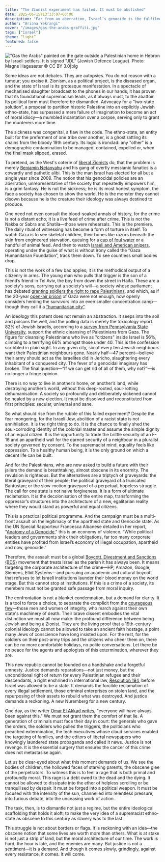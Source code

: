 ```yaml
---
title: "The Zionist experiment has failed. It must be abolished"
date: 2025-06-15T13:33:07+03:00
description: "Far from an aberration, Israel’s genocide is the fulfilment of its design.The era of two-state fantasies is over. Only a single, secular republic offers justice."
author: "Ariana Yekrangi"
cover: "/images/gas-the-arabs-graffiti.jpg"
tags: ["Israel"]
theme: “light”
featured: false
---
```


!["Gas the Arabs" painted on the gate outside a Palestinian home in Hebron by Israeli settlers. It is signed "JDL" (Jewish Defence League). Photo: Magne Hagesæter © CC BY 3.0|big](/images/gas-the-arabs-graffiti.jpg)

Some ideas are not debates. They are autopsies. You do not reason with a tumour; you excise it. Zionism, as a political project, is the diseased organ, and the state of Israel is its grotesque manifestation. In a spectacle of mechanised slaughter broadcast to the phones in our hands, it has proven that its foundational supremacism leads, as it always must, to the abattoir. Its political form must therefore be dismantled. Advocacy for a “two-state solution”, a proposal to partition historic Palestine into an explicitly Jewish ethno-state, has surpassed a mere failure of imagination to become an act of moral idiocy—a mumbled incantation over a corpse, serving only to grant the murderers more time.

The sickness was congenital, a flaw in the code. The ethno-state, an entity built for the preferment of one tribe over another, is a ghost rattling its chains from the bloody 19th century. Its logic is ironclad: any "other" is a demographic contamination to be managed, contained, expelled or, when the final mask slipped, erased.

To pretend, as the West's coterie of [liberal Zionists](https://youtu.be/4jf6tMsdlms?si=4ryVn3j7w8F4Dg9R) do, that the problem is merely [Benjamin Netanyahu](https://www.bbc.com/news/world-middle-east-18008697) and his gang of overtly messianic fanatics is a cowardly and pathetic alibi. This is the man Israel has elected for all but a single year since 2009\. The notion that his genocidal policies are an aberration, unrepresentative of the society that repeatedly empowers him, is a grim fantasy. He is not the sickness; he is its most honest symptom, the face a society has chosen to show the world. He is the monster they cannot disown because he is the creature their ideology was always destined to produce.

One need not even consult the blood-soaked annals of history, for the crime is not a distant echo; it is a live feed of crime after crime. This is not the Nakba or Sabra and Shatila—those were rehearsals. This is the premiere. The daily ritual of witnessing has become a form of torture in itself. To watch Gaza is to see skeletal children, their bones like razors beneath the skin from engineered starvation, queuing for a [cup of foul water](https://www.aljazeera.com/news/2025/7/13/children-collecting-water-among-59-palestinians-killed-by-israel-in-gaza) or a handful of animal feed. And then to watch [Israeli and American snipers](https://www.aljazeera.com/news/2025/5/27/heartbreaking-chaos-in-gaza-as-starving-palestinians-seek-us-israeli-aid), operating under the guise of what is without irony called the “Gaza Humanitarian Foundation”, track them down. To see countless small bodies drop.

This is not the work of a few bad apples; it is the methodical output of a citizenry in arms. The young man who pulls that trigger is the son of a friend’s friend in Tel Aviv, the boy from down the street in Haifa. These are a society's sons, carrying out a society’s will—a society whose parliament has debated [granting soldiers the right to rape Palestinians](https://www.cbsnews.com/news/israel-hamas-war-idf-palestinian-prisoner-alleged-rape-sde-teinman-abuse-protest/), and which, as if the 20-year [open-air prison](https://www.hrw.org/news/2022/06/14/gaza-israels-open-air-prison-15) of Gaza were not enough, now openly considers herding the survivors into an even smaller concentration camp—though they call it a [“humanitarian city”](https://www.theguardian.com/world/2025/jul/13/israel-humanitarian-city-rafah-gaza-camp-ehud-olmert).

An ideology this potent does not remain an abstraction. It seeps into the soil and poisons the well, and the polling data is merely the toxicology report. 82% of Jewish Israelis, according to a [survey from Pennsylvania State University](https://mondoweiss.net/2025/05/poll-shows-israeli-belief-that-palestinians-should-be-eradicated-is-no-longer-a-fringe-opinion/), support the ethnic cleansing of Palestinians from Gaza. The figure for cleansing Palestinians who live as "citizens" inside Israel is 56%, climbing to a terrifying 66% amongst those under 40\. This is the confession scribbled in plain sight. In any given city, six of every ten Jewish neighbours want their Palestinian neighbours gone. Nearly half—47 percent—believe their army should act as the Israelites did in Jericho, slaughtering every inhabitant of a conquered city. The fever of a genocidal imaginary has broken. The final question—“If we can get rid of all of them, why not?”—is no longer a fringe opinion.

There is no way to live in another’s home, on another’s land, while destroying another’s world, without this deep-rooted, soul-rotting dehumanisation. A society so profoundly and deliberately sickened cannot be healed by a new election. It must be dissolved and reconstituted from first principles: secular, universal and sane.

So what should rise from the rubble of this failed experiment? Despite the fear mongering, for the Israeli Jew, abolition of a racist state is not annihilation. It is the right thing to do. It is the chance to finally shed the soul-corroding identity of the colonial master and assume the simple dignity of an equal citizen. It is the opportunity to trade the brittle security of an F-16 and an apartheid wall for the earned security of a neighbour in a pluralist society governed by consent. To the supremacist mind, equality feels like oppression. To a healthy human being, it is the only ground on which a decent life can be built.

And for the Palestinians, who are now asked to build a future with their jailers the demand is breathtaking, almost obscene in its enormity. The revulsion is righteous. But the alternatives are a triptych of graveyards: the literal graveyard of their people; the political graveyard of a truncated Bantustan; or the slow-motion graveyard of a perpetual, hopeless struggle. The call for one state is not naive forgiveness. It is a form of ultimate reclamation. It is the decolonisation of the entire map, transforming the oppressor’s structures into the architecture of a new, egalitarian reality where they would stand as powerful and equal citizens.

This is a practical political programme. And the campaign must be a multi-front assault on the legitimacy of the apartheid state and Genocide state. As the UN Special Rapporteur Francesca Albanese detailed in her report, "[Anatomy of a Genocide](https://docs.un.org/en/A/HRC/59/23)," this is an economy of violence. “While political leaders and governments shirk their obligations, far too many corporate entities have profited from Israel’s economy of illegal occupation, apartheid and now, genocide.”

Therefore, the assault must be a global [Boycott, Divestment and Sanctions (BDS)](https://bdsmovement.net/) movement that treats Israel as the pariah it has always been. It means targeting the corporate architecture of the crime—HP, Amazon, Google, Siemens, Elbit Systems—and pursuing an academic and cultural boycott that refuses to let Israeli institutions launder their blood money on the world stage. But this cannot stop at institutions. If this is a crime of a society, its members must not be granted safe passage from moral inquiry.

The confrontation is not a blanket condemnation, but a demand for clarity. It is a tool to force a choice, to separate the complicit from the [courageous few](https://www.amnesty.org/en/latest/campaigns/2025/03/i-couldnt-wear-a-uniform-that-symbolizes-killing-and-oppression-israeli-activist-who-refuses-to-serve-in-the-israeli-army/)—those men and women of integrity, who march against their own state's machinery of death. Their brave dissent embodies the vital distinction we must all now make: the profound difference between being Jewish and being a Zionist. They are the living proof that a 19th-century colonial ideology cannot be allowed to take an ancient faith hostage, a point many Jews of conscience have long insisted upon. For the rest, for the soldiers on their post-army trips and the citizens who cheer them on, there can be no more comfortable holidays, no polite conversations. Let there be no peace for the agents and apologists of this extermination, wherever they are.

This new republic cannot be founded on a handshake and a forgetful amnesty. Justice demands reparations—not just money, but the unconditional right of return for every Palestinian refugee and their descendants, a right enshrined in international law, [Resolution 194](https://www.unrwa.org/content/resolution-194), before Israel was allowed to be a state. It demands the forcible reclamation of every illegal settlement, those criminal enterprises on stolen land, and the repurposing of their assets to rebuild what was destroyed. And justice demands a reckoning. A new Nuremberg for a new century.

One day, as the writer [Omar El Akkad writes](https://www.theguardian.com/books/2025/feb/14/one-day-everyone-will-have-always-been-against-this-by-omar-el-akkad-review-a-cathartic-savaging-of-western-hypocrisy-over-gaza), "everyone will have always been against this." We must not grant them the comfort of that lie. A generation of criminals must face their day in court: the generals who gave the orders, the soldiers who pulled the triggers, the politicians who preached extermination, the tech executives whose cloud services enabled the targeting of families, and the editors of liberal newspapers who knowingly laundered state propaganda and called it news. Justice is not revenge. It is the essential surgery that ensures the cancer of this crime does not metastasise again.

Let us be clear-eyed about what this moment demands of us. We see the bodies of children, the hollowed faces of starving parents, the obscene glee of the perpetrators. To witness this is to feel a rage that is both primal and profoundly moral. This rage is a debt owed to the dead and the dying. It cannot be allowed to dissipate into the ether of helpless scrolling or be tranquilised by despair. It must be forged into a political weapon. It must be focused with the intensity of the sun, channelled into relentless pressure, into furious debate, into the unceasing work of action.

The task, then, is to dismantle not just a regime, but the entire ideological scaffolding that holds it aloft; to make the very idea of a supremacist ethno-state as obscene to this century as slavery was to the last.

This struggle is not about borders or flags. It is reckoning with an idea—the obscene notion that some lives are worth more than others. What is at stake is not just a strip of land, but the moral architecture of our time. The work is hard, the hour is late, and the enemies are many. But justice is not a sentiment—it is a demand. And though it comes slowly, grindingly, against every resistance, it comes. It will come.
